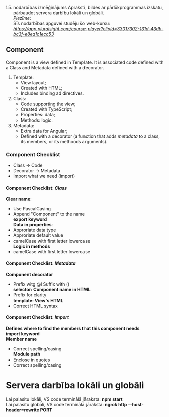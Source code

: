 15. nodarbības izmēģinājums
Apraksti, bildes ar pārlūkprogrammas izskatu, pārbaudot servera darbību lokāli un globāli.  
*Piezīme*:  
Šīs nodarbības apguvei studēju šo web-kursu: *https://app.pluralsight.com/course-player?clipId=33017302-131d-43db-bc3f-e8ea1c1ecc53*

## Component
Component is a view defined in Template. It is associated code defined with a Class and Metadata defined with a decorator.
1. Template:  
   - View layout;  
   - Created with HTML;  
   - Includes binding ad directives.  
2. Class:  
   - Code supporting the view;  
   - Created with TypeScript;  
   - Properties: data;  
   - Methods: logic.  
3. Metadata:  
   - Extra data for Angular;  
   - Defined with a decorator (a function that adds *metadata* to a class, its members, or its methoods arguments).  

### Component Checklist
- Class -> Code  
- Decorator -> Metadata  
- Import what we need (import)  
 
#### Component Checklist: *Class*  
**Clear name**:  
- Use PascalCasing  
- Append "Component" to the name  
**export keyword**  
**Data in properties**:  
- Approriate data type  
- Approriate default value  
- camelCase with first letter lowercase  
**Logic in methods**  
- camelCase with first letter lowercase

#### Component Checklist: *Metadata*  
**Component decorator**  
- Prefix witg @l Suffix with ()  
**selector: Component name in HTML**  
- Prefix for clarity  
**template: View's HTML**  
- Correct HTML syntax  

#### Component Checklist: *Import*  
**Defines where to find the members that this component needs**  
**import keyword**  
**Member name**  
- Correct spelling/casing  
**Module path**  
- Enclose in quotes  
- Correct spelling/casing  

# Servera darbība lokāli un globāli
Lai palasitu lokāli, VS code terminālā jāraksta: **npm start**  
Lai palasitu globāli, VS code terminālā jāraksta: **ngrok http --host-header=rewrite PORT**  
